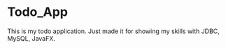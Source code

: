 # Todo_App
This is my todo application. Just made it for showing my skills with JDBC, MySQL, JavaFX. 
